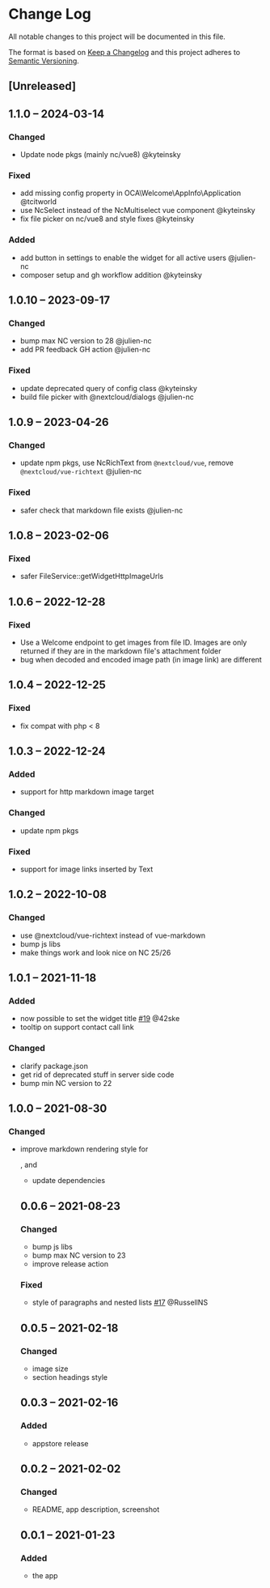 # Change Log
All notable changes to this project will be documented in this file.

The format is based on [Keep a Changelog](http://keepachangelog.com/)
and this project adheres to [Semantic Versioning](http://semver.org/).

## [Unreleased]

## 1.1.0 – 2024-03-14
### Changed
- Update node pkgs (mainly nc/vue8) @kyteinsky

### Fixed
- add missing config property in OCA\Welcome\AppInfo\Application @tcitworld
- use NcSelect instead of the NcMultiselect vue component @kyteinsky
- fix file picker on nc/vue8 and style fixes @kyteinsky

### Added
- add button in settings to enable the widget for all active users @julien-nc
- composer setup and gh workflow addition @kyteinsky

## 1.0.10 – 2023-09-17
### Changed
- bump max NC version to 28 @julien-nc
- add PR feedback GH action @julien-nc

### Fixed
- update deprecated query of config class @kyteinsky
- build file picker with @nextcloud/dialogs @julien-nc

## 1.0.9 – 2023-04-26
### Changed
- update npm pkgs, use NcRichText from `@nextcloud/vue`, remove `@nextcloud/vue-richtext` @julien-nc

### Fixed
- safer check that markdown file exists @julien-nc

## 1.0.8 – 2023-02-06
### Fixed
- safer FileService::getWidgetHttpImageUrls

## 1.0.6 – 2022-12-28
### Fixed
- Use a Welcome endpoint to get images from file ID. Images are only returned if they are in the markdown file's attachment folder
- bug when decoded and encoded image path (in image link) are different

## 1.0.4 – 2022-12-25
### Fixed
- fix compat with php < 8

## 1.0.3 – 2022-12-24
### Added
- support for http markdown image target

### Changed
- update npm pkgs

### Fixed
- support for image links inserted by Text

## 1.0.2 – 2022-10-08
### Changed
- use @nextcloud/vue-richtext instead of vue-markdown
- bump js libs
- make things work and look nice on NC 25/26

## 1.0.1 – 2021-11-18
### Added
- now possible to set the widget title
  [#19](https://github.com/julien-nc/welcome/issues/19) @42ske
- tooltip on support contact call link

### Changed
- clarify package.json
- get rid of deprecated stuff in server side code
- bump min NC version to 22

## 1.0.0 – 2021-08-30
### Changed
- improve markdown rendering style for <p>, <a> and <ul>
- update dependencies

## 0.0.6 – 2021-08-23
### Changed
- bump js libs
- bump max NC version to 23
- improve release action

### Fixed
- style of paragraphs and nested lists
[#17](https://github.com/julien-nc/welcome/issues/17) @RussellNS

## 0.0.5 – 2021-02-18
### Changed
- image size
- section headings style

## 0.0.3 – 2021-02-16
### Added
- appstore release

## 0.0.2 – 2021-02-02
### Changed
- README, app description, screenshot

## 0.0.1 – 2021-01-23
### Added
* the app
